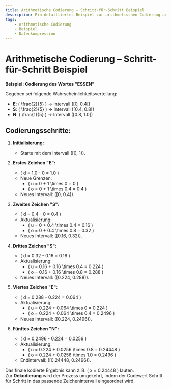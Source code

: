 ```yaml
---
title: Arithmetische Codierung – Schritt-für-Schritt Beispiel
description: Ein detailliertes Beispiel zur arithmetischen Codierung anhand des Wortes "ESSEN", inklusive Intervallberechnung und Dekodierung.
tags:
    - Arithmetische Codierung
    - Beispiel
    - Datenkompression
---
```


# Arithmetische Codierung – Schritt-für-Schritt Beispiel

**Beispiel: Codierung des Wortes "ESSEN"**

Gegeben sei folgende Wahrscheinlichkeitsverteilung:
- **E**: \( \frac{2}{5} \) → Intervall \([0, 0.4[\)
- **S**: \( \frac{2}{5} \) → Intervall \([0.4, 0.8[\)
- **N**: \( \frac{1}{5} \) → Intervall \([0.8, 1.0[\)

## Codierungsschritte:

1. **Initialisierung:**  
   - Starte mit dem Intervall \([0, 1)\).

2. **Erstes Zeichen "E":**
   - \( d = 1.0 - 0 = 1.0 \)  
   - Neue Grenzen:  
     - \( u = 0 + 1 \times 0 = 0 \)  
     - \( o = 0 + 1 \times 0.4 = 0.4 \)  
   - Neues Intervall: \([0, 0.4)\).

3. **Zweites Zeichen "S":**
   - \( d = 0.4 - 0 = 0.4 \)  
   - Aktualisierung:  
     - \( u = 0 + 0.4 \times 0.4 = 0.16 \)  
     - \( o = 0 + 0.4 \times 0.8 = 0.32 \)  
   - Neues Intervall: \([0.16, 0.32)\).

4. **Drittes Zeichen "S":**
   - \( d = 0.32 - 0.16 = 0.16 \)  
   - Aktualisierung:  
     - \( u = 0.16 + 0.16 \times 0.4 = 0.224 \)  
     - \( o = 0.16 + 0.16 \times 0.8 = 0.288 \)  
   - Neues Intervall: \([0.224, 0.288)\).

5. **Viertes Zeichen "E":**
   - \( d = 0.288 - 0.224 = 0.064 \)  
   - Aktualisierung:  
     - \( u = 0.224 + 0.064 \times 0 = 0.224 \)  
     - \( o = 0.224 + 0.064 \times 0.4 = 0.2496 \)  
   - Neues Intervall: \([0.224, 0.2496)\).

6. **Fünftes Zeichen "N":**
   - \( d = 0.2496 - 0.224 = 0.0256 \)  
   - Aktualisierung:  
     - \( u = 0.224 + 0.0256 \times 0.8 = 0.24448 \)  
     - \( o = 0.224 + 0.0256 \times 1.0 = 0.2496 \)  
   - Endintervall: \([0.24448, 0.2496)\).

Das finale kodierte Ergebnis kann z. B. \( x = 0.24448 \) lauten.  
Zur **Dekodierung** wird der Prozess umgekehrt, indem der Codewert Schritt für Schritt in das passende Zeichenintervall eingeordnet wird.

